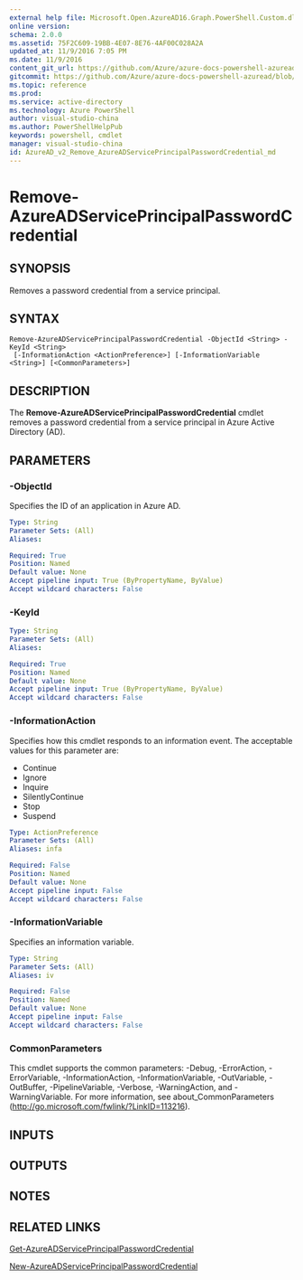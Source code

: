 ```yaml
---
external help file: Microsoft.Open.AzureAD16.Graph.PowerShell.Custom.dll-Help.xml
online version: 
schema: 2.0.0
ms.assetid: 75F2C609-19BB-4E07-8E76-4AF00C028A2A
updated_at: 11/9/2016 7:05 PM
ms.date: 11/9/2016
content_git_url: https://github.com/Azure/azure-docs-powershell-azuread/blob/live/Azure%20AD%20Cmdlets/AzureAD/v2/Remove-AzureADServicePrincipalPasswordCredential.md
gitcommit: https://github.com/Azure/azure-docs-powershell-azuread/blob/8f2544502251615fd1667acb60c8e62ce3effe84/Azure%20AD%20Cmdlets/AzureAD/v2/Remove-AzureADServicePrincipalPasswordCredential.md
ms.topic: reference
ms.prod: 
ms.service: active-directory
ms.technology: Azure PowerShell
author: visual-studio-china
ms.author: PowerShellHelpPub
keywords: powershell, cmdlet
manager: visual-studio-china
id: AzureAD_v2_Remove_AzureADServicePrincipalPasswordCredential_md
---
```


# Remove-AzureADServicePrincipalPasswordCredential

## SYNOPSIS
Removes a password credential from a service principal.

## SYNTAX

```
Remove-AzureADServicePrincipalPasswordCredential -ObjectId <String> -KeyId <String>
 [-InformationAction <ActionPreference>] [-InformationVariable <String>] [<CommonParameters>]
```

## DESCRIPTION
The **Remove-AzureADServicePrincipalPasswordCredential** cmdlet removes a password credential from a service principal in Azure Active Directory (AD).


## PARAMETERS

### -ObjectId
Specifies the ID of an application in Azure AD.

```yaml
Type: String
Parameter Sets: (All)
Aliases: 

Required: True
Position: Named
Default value: None
Accept pipeline input: True (ByPropertyName, ByValue)
Accept wildcard characters: False
```

### -KeyId

```yaml
Type: String
Parameter Sets: (All)
Aliases: 

Required: True
Position: Named
Default value: None
Accept pipeline input: True (ByPropertyName, ByValue)
Accept wildcard characters: False
```

### -InformationAction
Specifies how this cmdlet responds to an information event. The acceptable values for this parameter are:

- Continue
- Ignore
- Inquire
- SilentlyContinue
- Stop
- Suspend

```yaml
Type: ActionPreference
Parameter Sets: (All)
Aliases: infa

Required: False
Position: Named
Default value: None
Accept pipeline input: False
Accept wildcard characters: False
```

### -InformationVariable
Specifies an information variable.

```yaml
Type: String
Parameter Sets: (All)
Aliases: iv

Required: False
Position: Named
Default value: None
Accept pipeline input: False
Accept wildcard characters: False
```

### CommonParameters
This cmdlet supports the common parameters: -Debug, -ErrorAction, -ErrorVariable, -InformationAction, -InformationVariable, -OutVariable, -OutBuffer, -PipelineVariable, -Verbose, -WarningAction, and -WarningVariable. For more information, see about_CommonParameters (http://go.microsoft.com/fwlink/?LinkID=113216).

## INPUTS

## OUTPUTS

## NOTES

## RELATED LINKS
[Get-AzureADServicePrincipalPasswordCredential](xref:AzureAD/v2/Get-AzureADServicePrincipalPasswordCredential.md)

[New-AzureADServicePrincipalPasswordCredential](xref:AzureAD/v2/New-AzureADServicePrincipalPasswordCredential.md)
